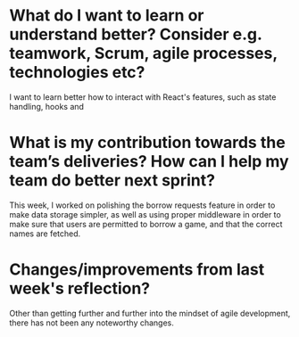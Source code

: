 # What do I want to learn or understand better? Consider e.g. teamwork, Scrum, agile processes, technologies etc?  
I want to learn better how to interact with React's features, such as state handling, hooks and

# What is my contribution towards the team’s deliveries? How can I help my team do better next sprint?  
This week, I worked on polishing the borrow requests feature in order to make data storage simpler, as well as using proper middleware in order to make sure that users are permitted to borrow a game, and that the correct names are fetched.

# Changes/improvements from last week's reflection?  
Other than getting further and further into the mindset of agile development, there has not been any noteworthy changes.

